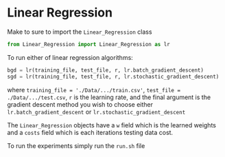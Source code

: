 # Linear Regression

Make to sure to import the `Linear_Regression` class
```python  
from Linear_Regression import Linear_Regression as lr
```

To run either of linear regression algorithms:

```python
bgd = lr(training_file, test_file, r, lr.batch_gradient_descent)
sgd = lr(training_file, test_file, r, lr.stochastic_gradient_descent)
```

where `training_file = './Data/.../train.csv'`, `test_file = ./Data/.../test.csv`, `r` is the learning rate, and the final argument is the gradient descent method you wish to choose either `lr.batch_gradient_descent` or `lr.stochastic_gradient_descent`

The `Linear_Regression` objects have a `w` field which is the learned weights and a `costs` field which is each iterations testing data cost.

To run the experiments simply run the `run.sh` file